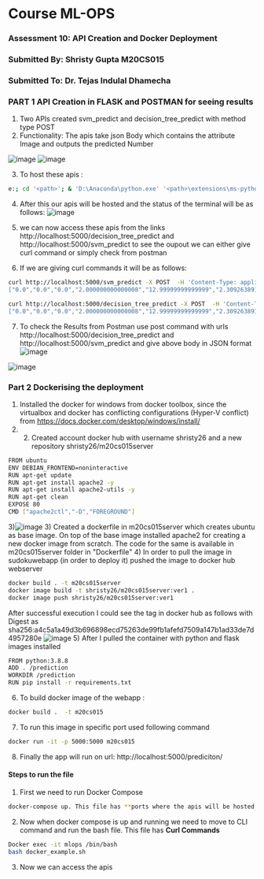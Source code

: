 # Course ML-OPS
### Assessment 10: API Creation and Docker Deployment
### Submitted By: Shristy Gupta M20CS015
### Submitted To: Dr. Tejas Indulal Dhamecha


### PART 1 API Creation in FLASK and POSTMAN for seeing results
1) Two APIs created svm_predict and decision_tree_predict with method type POST
2) Functionality: The apis take json Body which contains the attribute Image and outputs the predicted Number

![image](https://user-images.githubusercontent.com/26459890/143763613-7e75245d-9226-4277-adc8-4844e2e0e9ca.png)
![image](https://user-images.githubusercontent.com/26459890/143763621-96e0aad9-ab77-4305-b649-c6ba84b9ea42.png)

3) To host these apis :
``` sh
e:; cd '<path>'; & 'D:\Anaconda\python.exe' '<path>\extensions\ms-python.python-2021.11.1422169775\pythonFiles\lib\python\debugpy\launcher' '62702' '--' '-m' 'flask' 'run' '--no-debugger'
```
4) After this our apis will be hosted and the status of the terminal will be as follows:
![image](https://user-images.githubusercontent.com/26459890/143763726-16affda2-603e-4d2d-bdf8-32304450d79e.png)

5) we can now access these apis from the links http://localhost:5000/decision_tree_predict and http://localhost:5000/svm_predict
to see the oupout we can either give curl command or simply check from postman

6) If we are giving curl commands it will be as follows:
``` sh
curl http://localhost:5000/svm_predict -X POST  -H 'Content-Type: application/json' -d '{"image":
["0.0","0.0","0.0","2.000000000000008","12.99999999999999","2.3092638912203262e-14","0.0","0.0","0.0","0.0","0.0","7.99999999999998","14.999999999999988","2.664535259100375e-14","0.0","0.0","0.0","0.0","4.9999999999999885","15.999999999999975","5.000000000000027","2.0000000000000027","3.552713678800496e-15","0.0","0.0","0.0","14.999999999999975","12.000000000000007","1.0000000000000182","15.999999999999961","4.000000000000018","7.1054273576009955e-15","3.5527136788004978e-15","3.9999999999999925","15.999999999999984","2.0000000000000275","8.999999999999984","15.999999999999988","8.00000000000001","1.4210854715201997e-14","3.1554436208840472e-30","3.5527136788004974e-15","9.999999999999995","13.999999999999986","15.99999999999999","16.0","4.000000000000025","7.105427357601008e-15","0.0","0.0","0.0","0.0","12.999999999999982","8.000000000000009","1.4210854715202004e-14","0.0","0.0","0.0","0.0","0.0","12.999999999999982","6.000000000000012","1.0658141036401503e-14","0.0"]}'
```

``` sh
curl http://localhost:5000/decision_tree_predict -X POST  -H 'Content-Type: application/json' -d '{"image":
["0.0","0.0","0.0","2.000000000000008","12.99999999999999","2.3092638912203262e-14","0.0","0.0","0.0","0.0","0.0","7.99999999999998","14.999999999999988","2.664535259100375e-14","0.0","0.0","0.0","0.0","4.9999999999999885","15.999999999999975","5.000000000000027","2.0000000000000027","3.552713678800496e-15","0.0","0.0","0.0","14.999999999999975","12.000000000000007","1.0000000000000182","15.999999999999961","4.000000000000018","7.1054273576009955e-15","3.5527136788004978e-15","3.9999999999999925","15.999999999999984","2.0000000000000275","8.999999999999984","15.999999999999988","8.00000000000001","1.4210854715201997e-14","3.1554436208840472e-30","3.5527136788004974e-15","9.999999999999995","13.999999999999986","15.99999999999999","16.0","4.000000000000025","7.105427357601008e-15","0.0","0.0","0.0","0.0","12.999999999999982","8.000000000000009","1.4210854715202004e-14","0.0","0.0","0.0","0.0","0.0","12.999999999999982","6.000000000000012","1.0658141036401503e-14","0.0"]}'
```
7) To check the Results from Postman
use post command with urls http://localhost:5000/decision_tree_predict and http://localhost:5000/svm_predict and give above body in JSON format
![image](https://user-images.githubusercontent.com/26459890/143763961-8d25787a-0aaa-4f05-96b5-387f7777ee67.png)

![image](https://user-images.githubusercontent.com/26459890/143764007-6e415c3e-7976-44f7-8745-de70beba14e4.png)


### Part 2 Dockerising the deployment
1) Installed the docker for windows from docker toolbox, since the virtualbox and docker has conflicting configurations (Hyper-V conflict) from https://docs.docker.com/desktop/windows/install/ 
2) 2) Created account docker hub with username shristy26 and a new repository shristy26/m20cs015server
``` sh
FROM ubuntu
ENV DEBIAN_FRONTEND=noninteractive
RUN apt-get update
RUN apt-get install apache2 -y
RUN apt-get install apache2-utils -y
RUN apt-get clean
EXPOSE 80
CMD ["apache2ctl","-D","FOREGROUND"]
```
3)![image](https://user-images.githubusercontent.com/26459890/131547012-d4eeb469-cf38-44ed-99db-779f67a2db90.png)
3) Created a dockerfile in m20cs015server which creates ubuntu as base image. On top of the base image installed apache2 for creating a new docker image from scratch. The code for the same is available in m20cs015server folder in "Dockerfile" 
4) In order to pull the image in sudokuwebapp (in order to deploy it) pushed the image to docker hub webserver 
``` sh
docker build . -t m20cs015server
docker image build -t shristy26/m20cs015server:ver1 .
docker image push shristy26/m20cs015server:ver1
```
After successful execution I could see the tag in docker hub as follows with Digest as sha256:a4c5a1a49d3b696898ecd75263de99fb1afefd7509a147b1ad33de7d4957280e
![image](https://user-images.githubusercontent.com/26459890/131549740-d9318bf8-2980-43f8-adf6-24d0c7aab6a7.png)
5) After I pulled the container with python and flask images installed

``` sh
FROM python:3.8.8
ADD . /prediction
WORKDIR /prediction
RUN pip install -r requirements.txt
``` 
6) To build docker image of the webapp :
``` sh
docker build .  -t m20cs015
```
7) To run this image in specific port used following command
``` sh
docker run -it -p 5000:5000 m20cs015
```
8) Finally the app will run on url: http://localhost:5000/prediciton/

#### Steps to run the file
1) First we need to run Docker Compose
``` sh
docker-compose up. This file has **ports where the apis will be hosted and will provide some disk space to the program if needed**
```
2) Now when docker compose is up and running we need to move to CLI command and run the bash file. This file has **Curl Commands**
``` sh
Docker exec -it mlops /bin/bash
bash docker_example.sh
```
3) Now we can access the apis





